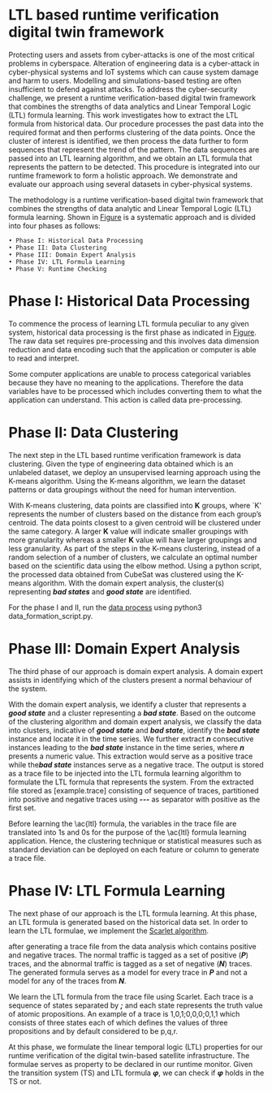 # LTL based runtime verification digital twin framework

Protecting users and assets from cyber-attacks is one of the most critical problems in cyberspace. Alteration of engineering data is a cyber-attack in cyber-physical systems and IoT systems which can cause system damage and harm to users. Modelling and simulations-based testing are often insufficient to defend against attacks. To address the cyber-security challenge, we present a runtime verification-based digital twin framework that combines the strengths of data analytics and Linear Temporal Logic (LTL) formula learning. This work investigates how to extract the LTL formula from historical data. Our procedure processes the past data into the required format and then performs clustering of the data points. Once the cluster of interest is identified, we then process the data further to form sequences that represent the trend of the pattern. The data sequences are passed into an LTL learning algorithm, and we obtain an LTL formula that represents the pattern to be detected. This procedure is integrated into our runtime framework to form a holistic approach. We demonstrate and evaluate our approach using several datasets in cyber-physical systems. 

The methodology is a runtime verification-based digital twin framework that combines the strengths of data analytic and Linear Temporal Logic (LTL) formula learning. Shown in [Figure](https://github.com/deejay2206/LTL-based-Runtime-Verification/blob/50d58144d8dca8200a94dc24af4c33637fae3b5b/Architecture.png) is a systematic approach and is divided into four phases as follows:
```
• Phase I: Historical Data Processing
• Phase II: Data Clustering
• Phase III: Domain Expert Analysis
• Phase IV: LTL Formula Learning
• Phase V: Runtime Checking
```
# Phase I: Historical Data Processing
To commence the process of learning LTL formula peculiar to any given system, historical data processing is the first phase as indicated in [Figure](https://github.com/deejay2206/LTL-based-Runtime-Verification/blob/50d58144d8dca8200a94dc24af4c33637fae3b5b/Architecture.png). The raw data set requires pre-processing and this involves data dimension reduction and data encoding such that the application or computer is able to read and interpret.

Some computer applications are unable to process categorical variables because they have no meaning to the applications. Therefore the data variables have to be processed which includes converting them to what the application can understand. This action is called data pre-processing.

# Phase II: Data Clustering
The next step in the LTL based runtime verification framework is data clustering. Given the type of engineering data obtained which is an unlabeled dataset, we deploy an unsupervised learning approach using the K-means algorithm. Using the K-means algorithm, we learn the dataset patterns or data groupings without the need for human intervention.

With K-means clustering, data points are classified into **K** groups, where `K' represents the number of clusters based on the distance from each group’s centroid. The data points closest to a given centroid will be clustered under the same category. A larger **K** value will indicate smaller groupings with more granularity whereas a smaller **K** value will have larger groupings and less granularity. As part of the steps in the K-means clustering, instead of a random selection of a number of clusters, we calculate an optimal number based on the scientific data using the elbow method. Using a python script, the processed data obtained from CubeSat was clustered using the K-means algorithm. With the domain expert analysis, the cluster(s) representing ***bad states*** and ***good state*** are identified. 

For the phase I and II, run the [data process](https://github.com/deejay2206/LTL-based-Runtime-Verification/blob/62a259a06c95fb984c83cbf771bbdf95e433e02c/data_formation_script) using python3 data_formation_script.py.

# Phase III: Domain Expert Analysis
The third phase of our approach is domain expert analysis. A domain expert assists in identifying which of the clusters present a normal behaviour of the system. 

With the domain expert analysis, we identify a cluster that represents a ***good state*** and a cluster representing a ***bad state***. Based on the outcome of the clustering algorithm and domain expert analysis, we classify the data into clusters, indicative of ***good state*** and ***bad state***, identify the ***bad state*** instance and locate it in the time series. We further extract ***n*** consecutive instances leading to the ***bad state*** instance in the time series, where ***n*** presents a numeric value. This extraction would serve as a positive trace while the***bad state*** instances serve as a negative trace. The output is stored as a trace file to be injected into the LTL formula learning algorithm to formulate the LTL formula that represents the system. From the extracted file stored as [example.trace] consisting of sequence of traces, partitioned into positive and negative traces using ***---*** as separator with positive as the first set.

Before learning the \ac{ltl} formula, the variables in the trace file are translated into 1s and 0s for the purpose of the \ac{ltl} formula learning application. Hence, the clustering technique or statistical measures such as standard deviation can be deployed on each feature or column to generate a trace file.

# Phase IV: LTL Formula Learning
The next phase of our approach is the LTL formula learning. At this phase, an LTL formula is generated based on the historical data set. In order to learn the LTL formulae, we implement the [Scarlet algorithm](https://github.com/rajarshi008/Scarlet). 

after generating a trace file from the data analysis which contains positive and negative traces. The normal traffic is tagged as a set of positive (***P***) traces, and the abnormal traffic is tagged as a set of negative (***N***) traces. The generated formula serves as a model for every trace in ***P*** and not a model for any of the traces from ***N***.

We learn the LTL formula from the trace file using Scarlet. Each trace is a sequence of states separated by ***;*** and each state represents the truth value of atomic propositions. An example of a trace is 1,0,1;0,0,0;0,1,1 which consists of three states each of which defines the values of three propositions and by default considered to be p,q,r. 

At this phase, we formulate the linear temporal logic (LTL) properties for our runtime verification of the digital twin-based satellite infrastructure. The formulae serves as property to be declared in our runtime monitor. Given the transition system (TS) and LTL formula ***φ***, we can check if ***φ*** holds in the TS or not. 
